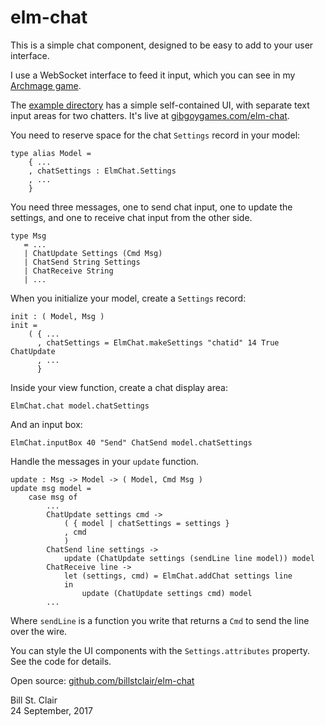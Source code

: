 # elm-chat

This is a simple chat component, designed to be easy to add to your user interface.

I use a WebSocket interface to feed it input, which you can see in my [Archmage game](https://github.com/billstclair/archmage/).

The [example directory](example/) has a simple self-contained UI, with separate text input areas for two chatters. It's live at [gibgoygames.com/elm-chat](https://gibgoygames.com/elm-chat/).

You need to reserve space for the chat `Settings` record in your model:

    type alias Model =
        { ...
        , chatSettings : ElmChat.Settings
        , ...
        }
        
You need three messages, one to send chat input, one to update the settings, and one to receive chat input from the other side.

    type Msg
       = ...
       | ChatUpdate Settings (Cmd Msg)
       | ChatSend String Settings
       | ChatReceive String
       | ...
       
When you initialize your model, create a `Settings` record:

    init : ( Model, Msg )
    init =
        ( { ...
          , chatSettings = ElmChat.makeSettings "chatid" 14 True ChatUpdate
          , ...
          }
          
Inside your view function, create a chat display area:

    ElmChat.chat model.chatSettings
  
And an input box:

    ElmChat.inputBox 40 "Send" ChatSend model.chatSettings
  
Handle the messages in your `update` function.

    update : Msg -> Model -> ( Model, Cmd Msg )
    update msg model =
        case msg of
            ...
            ChatUpdate settings cmd ->
                ( { model | chatSettings = settings }
                , cmd
                )
            ChatSend line settings ->
                update (ChatUpdate settings (sendLine line model)) model
            ChatReceive line ->
                let (settings, cmd) = ElmChat.addChat settings line
                in
                    update (ChatUpdate settings cmd) model
            ...

Where `sendLine` is a function you write that returns a `Cmd` to send the line over the wire.

You can style the UI components with the `Settings.attributes` property. See the code for details.

Open source: [github.com/billstclair/elm-chat](https://github.com/billstclair/elm-chat)

Bill St. Clair<br/>
24 September, 2017

